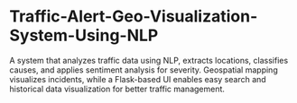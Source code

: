 # Traffic-Alert-Geo-Visualization-System-Using-NLP
A system that analyzes traffic data using NLP, extracts locations, classifies causes, and applies sentiment analysis for severity. Geospatial mapping visualizes incidents, while a Flask-based UI enables easy search and historical data visualization for better traffic management.
